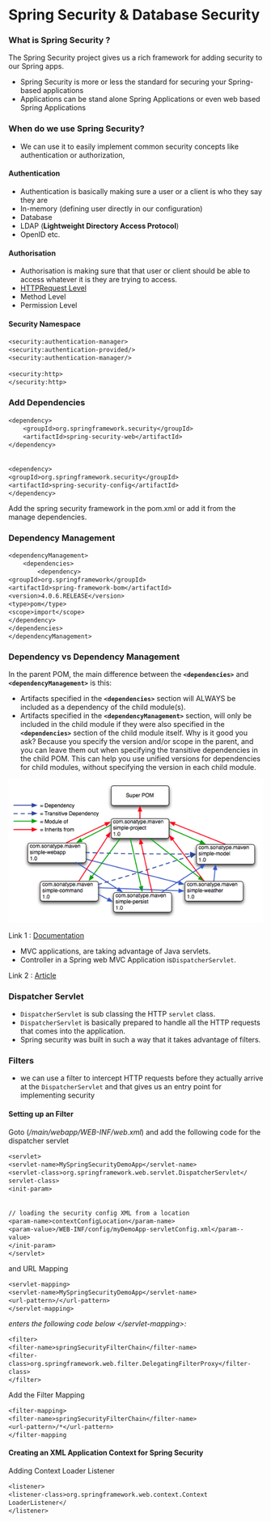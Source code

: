 # Spring Security & Database Security

### What is Spring Security ?  

The Spring Security project gives us a rich framework for adding security to our Spring apps. 

*  Spring Security is more or less the standard for securing your Spring-based applications
* Applications can be stand alone Spring Applications or even web based Spring Applications

### When do we use Spring Security?

* We can use it to easily implement common security concepts like authentication or authorization, 

#### Authentication 

* Authentication is basically making sure a user or a client is who they say they are 
* In-memory \(defining user directly in our configuration\) 
* Database 
* LDAP  \(**Lightweight Directory Access Protocol**\)  
* OpenID etc.

#### Authorisation 

* Authorisation is making sure that that user or client should be able to access whatever it is they are trying to access.
* [HTTPRequest Level](https://developer.mozilla.org/en-US/docs/Web/HTTP/Overview)
* Method Level  
* Permission Level

#### Security Namespace 

```text
<security:authentication-manager>
<security:authentication-provided/>
<security:authentication-manager/>

<security:http>
</security:http>
```

### Add Dependencies 

```text
<dependency>
    <groupId>org.springframework.security</groupId>
    <artifactId>spring-security-web</artifactId>
</dependency>


<dependency>
<groupId>org.springframework.security</groupId>
<artifactId>spring-security-config</artifactId>
</dependency>

```

Add the spring security framework in the pom.xml  or add it from the manage dependencies.

### Dependency Management 

```text
<dependencyManagement>
	<dependencies>
		<dependency>
<groupId>org.springframework</groupId>
<artifactId>spring-framework-bom</artifactId>
<version>4.0.6.RELEASE</version>
<type>pom</type>
<scope>import</scope>
</dependency>
</dependencies>
</dependencyManagement>
```

### Dependency vs Dependency Management 

In the parent POM, the main difference between the **`<dependencies>`** and **`<dependencyManagement>`** is this:

* Artifacts specified in the **`<dependencies>`** section will ALWAYS be included as a dependency of the child module\(s\).
* Artifacts specified in the **`<dependencyManagement>`** section, will only be included in the child module if they were also specified in the **`<dependencies>`** section of the child module itself. Why is it good you ask? Because you specify the version and/or scope in the parent, and you can leave them out when specifying the transitive dependencies in the child POM. This can help you use unified versions for dependencies for child modules, without specifying the version in each child module.

![](.gitbook/assets/image%20%2811%29.png)

Link 1 : [Documentation](https://maven.apache.org/guides/introduction/introduction-to-dependency-mechanism.html)

* MVC applications, are taking advantage of Java servlets.
* Controller in a Spring web MVC Application is`DispatcherServlet`.

Link 2 : [Article ](https://jainamit333.wordpress.com/2017/08/05/difference-between-dependency-management-and-dependencies-in-maven/)

### Dispatcher Servlet 



* `DispatcherServlet` is sub classing the HTTP `servlet` class.
* `DispatcherServlet` is basically prepared to handle all the HTTP requests that comes into the application. 
* Spring security was built in such a way that it takes advantage of filters.



### Filters

* we can use a filter to intercept HTTP requests before they actually arrive at the `DispatcherServlet` and that gives us an entry point for implementing security

#### Setting up an Filter

Goto \(_/main/webapp/WEB-INF/web.xml_\) and add the following code for the dispatcher servlet  

```text
<servlet>
<servlet-name>MySpringSecurityDemoApp</servlet-name>
<servlet-class>org.springframework.web.servlet.DispatcherServlet</ servlet-class>
<init-param>


// loading the security config XML from a location
<param-name>contextConfigLocation</param-name>
<param-value>/WEB-INF/config/myDemoApp-servletConfig.xml</param--value>
</init-param>
</servlet>
```

and URL Mapping 

```text
<servlet-mapping>
<servlet-name>MySpringSecurityDemoApp</servlet-name>
<url-pattern>/</url-pattern>
</servlet-mapping>
```

_enters the following code below &lt;/servlet-mapping&gt;:_  

```text
<filter>
<filter-name>springSecurityFilterChain</filter-name>
<filter-class>org.springframework.web.filter.DelegatingFilterProxy</filter-class>
</filter>
```

Add the Filter Mapping

```text
<filter-mapping>
<filter-name>springSecurityFilterChain</filter-name>
<url-pattern>/*</url-pattern>
</filter-mapping
```

#### Creating an XML Application Context for Spring Security  

Adding Context Loader Listener 

```text
<listener>
<listener-class>org.springframework.web.context.Context LoaderListener</
</listener>
```





